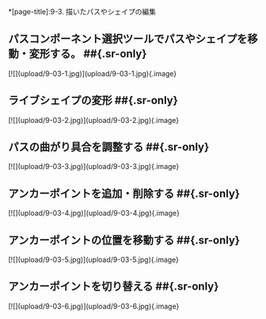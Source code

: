 *[page-title]:9-3. 描いたパスやシェイプの編集

## パスコンポーネント選択ツールでパスやシェイプを移動・変形する。 ##{.sr-only}
<div markdown="1" class="sr-only">
</div>
<div markdown="1" class="photo-capture">
[![](upload/9-03-1.jpg)](upload/9-03-1.jpg){.image}
</div>

## ライブシェイプの変形 ##{.sr-only}
<div markdown="1" class="sr-only">
</div>
<div markdown="1" class="photo-capture">
[![](upload/9-03-2.jpg)](upload/9-03-2.jpg){.image}
</div>

## パスの曲がり具合を調整する ##{.sr-only}
<div markdown="1" class="sr-only">
</div>
<div markdown="1" class="photo-capture">
[![](upload/9-03-3.jpg)](upload/9-03-3.jpg){.image}
</div>

## アンカーポイントを追加・削除する ##{.sr-only}
<div markdown="1" class="sr-only">
</div>
<div markdown="1" class="photo-capture">
[![](upload/9-03-4.jpg)](upload/9-03-4.jpg){.image}
</div>

## アンカーポイントの位置を移動する ##{.sr-only}
<div markdown="1" class="sr-only">
</div>
<div markdown="1" class="photo-capture">
[![](upload/9-03-5.jpg)](upload/9-03-5.jpg){.image}
</div>

## アンカーポイントを切り替える ##{.sr-only}
<div markdown="1" class="sr-only">
</div>
<div markdown="1" class="photo-capture">
[![](upload/9-03-6.jpg)](upload/9-03-6.jpg){.image}
</div>

